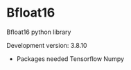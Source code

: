 # Bfloat16
Bfloat16 python library

Development version: 3.8.10


 - Packages needed
 Tensorflow
 Numpy
